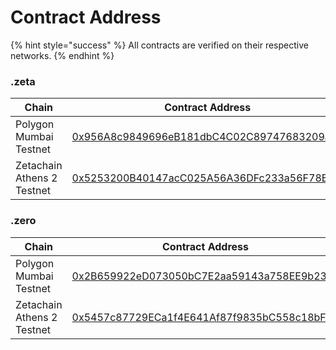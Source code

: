 # Contract Address

{% hint style="success" %}
All contracts are verified on their respective networks.
{% endhint %}

### .zeta

<table><thead><tr><th width="275">Chain</th><th>Contract Address</th></tr></thead><tbody><tr><td>Polygon Mumbai Testnet</td><td><a href="https://mumbai.polygonscan.com/address/0x956A8c9849696eB181dbC4C02C89747683209a7F#code">0x956A8c9849696eB181dbC4C02C89747683209a7F</a></td></tr><tr><td>Zetachain Athens 2 Testnet</td><td><a href="https://explorer.zetachain.com/address/0x5253200B40147acC025A56A36DFc233a56F78E74">0x5253200B40147acC025A56A36DFc233a56F78E74</a></td></tr></tbody></table>

### .zero

<table><thead><tr><th width="275">Chain</th><th>Contract Address</th></tr></thead><tbody><tr><td>Polygon Mumbai Testnet</td><td><a href="https://mumbai.polygonscan.com/address/0x2B659922eD073050bC7E2aa59143a758EE9b230c#code">0x2B659922eD073050bC7E2aa59143a758EE9b230c</a></td></tr><tr><td>Zetachain Athens 2 Testnet</td><td><a href="https://explorer.zetachain.com/address/0x5457c87729ECa1f4E641Af87f9835bC558c18bFA">0x5457c87729ECa1f4E641Af87f9835bC558c18bFA</a></td></tr></tbody></table>
